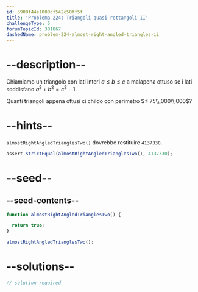 ```yaml
---
id: 5900f44e1000cf542c50ff5f
title: 'Problema 224: Triangoli quasi rettangoli II'
challengeType: 5
forumTopicId: 301867
dashedName: problem-224-almost-right-angled-triangles-ii
---
```


# --description--

Chiamiamo un triangolo con lati interi $a ≤ b ≤ c$ a malapena ottuso se i lati soddisfano $a^2 + b^2 = c^2 - 1$.

Quanti triangoli appena ottusi ci childo con perimetro $≤ 75\\,000\\,000$?

# --hints--

`almostRightAngledTrianglesTwo()` dovrebbe restituire `4137330`.

```js
assert.strictEqual(almostRightAngledTrianglesTwo(), 4137330);
```

# --seed--

## --seed-contents--

```js
function almostRightAngledTrianglesTwo() {

  return true;
}

almostRightAngledTrianglesTwo();
```

# --solutions--

```js
// solution required
```
